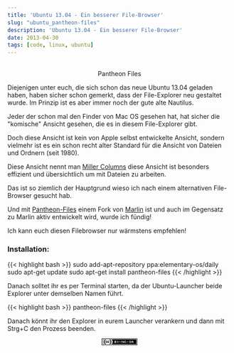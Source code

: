 ```yaml
---
title: 'Ubuntu 13.04 - Ein besserer File-Browser'
slug: "ubuntu_pantheon-files"
description: 'Ubuntu 13.04 - Ein besserer File-Browser'
date: 2013-04-30
tags: [code, linux, ubuntu]
---
```


<center>
	<figure>
		<a href="/assets/images/2013-04-30/Arbeitsfläche-1_002.png"><img src="/assets/images/2013-04-30/Arbeitsfläche-1_002.png" alt=""></a>
		<figcaption>Pantheon Files</figcaption>
	</figure>
</center>

Diejenigen unter euch, die sich schon das neue Ubuntu 13.04 geladen haben, haben sicher schon gemerkt, dass der File-Explorer neu gestaltet wurde. Im Prinzip ist es aber immer noch der gute alte Nautilus.

Jeder der schon mal den Finder von Mac OS gesehen hat, hat sicher die "komische" Ansicht gesehen, die es in diesem File-Explorer gibt.

Doch diese Ansicht ist kein von Apple selbst entwickelte Ansicht, sondern vielmehr ist es ein schon recht alter Standard für die Ansicht von Dateien und Ordnern (seit 1980).

Diese Ansicht nennt man [Miller Columns](http://en.wikipedia.org/wiki/Miller_columns) diese Ansicht ist besonders effizient und übersichtlich um mit Dateien zu arbeiten.

Das ist so ziemlich der Hauptgrund wieso ich nach einem alternativen File-Browser gesucht hab.

Und mit [Pantheon-Files](https://launchpad.net/pantheon-files) einem Fork von [Marlin](https://launchpad.net/marlin) ist und auch im Gegensatz zu Marlin aktiv entwickelt wird, wurde ich fündig!

Ich kann euch diesen Filebrowser nur wärmstens empfehlen!

### Installation: 

{{< highlight bash >}}
sudo add-apt-repository ppa:elementary-os/daily
sudo apt-get update
sudo apt-get install pantheon-files
{{< /highlight >}}

Danach solltet ihr es per Terminal starten, da der Ubuntu-Launcher beide Explorer unter demselben Namen führt.

{{< highlight bash >}}
pantheon-files
{{< /highlight >}}

Danach könnt ihr den Explorer in eurem Launcher verankern und dann mit Strg+C den Prozess beenden.


<center>
	<a href="http://creativecommons.org/licenses/by-nc-sa/3.0/"><img id="cc" src="/assets/images/cc/by-nc-sa.png" alt=""></a>
</center>